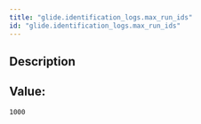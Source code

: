 ```yaml
---
title: "glide.identification_logs.max_run_ids"
id: "glide.identification_logs.max_run_ids"
---
```

## Description



## Value: 
```
1000
```